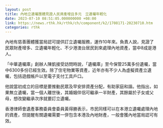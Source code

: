 ```yaml
---
layout: post
title: 內地立遺囑團體見證人民資產增且多元　立遺囑年輕化
date: 2023-07-10 08:51:05.000000000 +08:00
link: https://news.rthk.hk/rthk/ch/component/k2/1708171-20230710.htm
categories: rthk
---
```


內地有慈善團體獲當局認可提供訂立遺囑服務，運作10年來。負責人說，見證了民眾財產增多、立遺囑年輕化、不少港澳台居民到來處理內地資產，當中8成是港人。

「中華遺囑庫」創辦人陳凱接受訪問時說，「遺囑庫」至今保管25萬多份遺囑，當中6300多份已經生效。除了住宅物業等資產，近年亦有不少人為虛擬資產立遺囑，包括遊戲帳戶以至電子支付工具戶口。

他說當初成立的目標是要推動民眾及早安排資產分配，有助家庭和諧。他指出，如果無立遺囑，當一個人離世後，其婚姻伴侶可繼承一半財產，其餘屬於子女或父母，想改變繼承次序就要訂立遺囑。

香港律師會遺產事務委員會委員黃得勝表示，市民同樣可以在本港立遺囑處理內地的資產，但提醒有關遺囑需要一併包含本港及內地財產，一般會獲內地當局認可有效。
